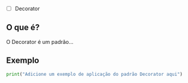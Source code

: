 
- [ ] Decorator
## O que é?
O Decorator é um padrão...

## Exemplo
```python
print("Adicione um exemplo de aplicação do padrão Decorator aqui")
```